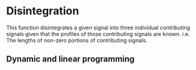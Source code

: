 # Disintegration
This function disintegrates a given signal into three individual contributing signals given that the profiles of those contributing signals are known. i.e. The lengths of non-zero portions of contributing signals.
## Dynamic and linear programming
